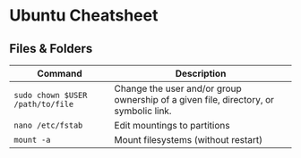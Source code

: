 # Ubuntu Cheatsheet

## Files & Folders

| Command  |  Description |
|---|---|
| `sudo chown $USER /path/to/file`  | Change the user and/or group ownership of a given file, directory, or symbolic link. |
| `nano /etc/fstab`  |  Edit mountings to partitions  |
| `mount -a`  |  Mount filesystems (without restart) |


